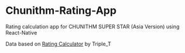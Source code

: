 # Chunithm-Rating-App

Rating calculation app for CHUNITHM SUPER STAR (Asia Version) using React-Native

Data based on [Rating Calculator](https://docs.google.com/spreadsheets/d/1GaeUHXPhVJ0KJ-TRGBHay10vQ17-gcE0OuUMzTa9KH0/edit) by Triple_T
